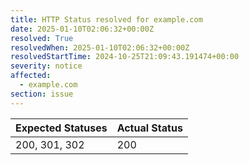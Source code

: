 ```yaml
---
title: HTTP Status resolved for example.com
date: 2025-01-10T02:06:32+00:00Z
resolved: True
resolvedWhen: 2025-01-10T02:06:32+00:00Z
resolvedStartTime: 2024-10-25T21:09:43.191474+00:00
severity: notice
affected:
  - example.com
section: issue
---
```


| Expected Statuses | Actual Status  |
|-------------------|----------------|
| 200, 301, 302 | 200 |
